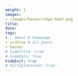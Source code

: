 ```yaml
---
weight: 1
images:
- /images/banner/sdgs-heat.png
title: 
date: 
tags:
# - about # homepage
- archive # all posts
- banner
# hideTitle: true
# hideDate: true
hideExif: true
# multipleColumn: true
---
```

